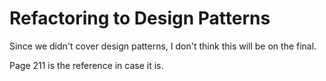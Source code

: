 # Refactoring to Design Patterns

Since we didn't cover design patterns, I don't think this will be on the final.

Page 211 is the reference in case it is.